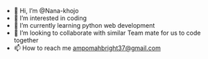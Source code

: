 - 👋 Hi, I’m @Nana-khojo
- 👀 I’m interested in coding
- 🌱 I’m currently learning python web development
- 💞️ I’m looking to collaborate with similar Team mate for us to code together
- 📫 How to reach me ampomahbright37@gmail.com

<!---
Nana-khojo/Nana-khojo is a ✨ special ✨ repository because its `README.md` (this file) appears on your GitHub profile.
You can click the Preview link to take a look at your changes.
--->
